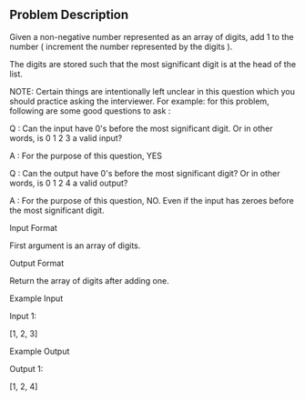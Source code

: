 ## Problem Description

Given a non-negative number represented as an array of digits, add 1 to the number ( increment the number represented by the digits ).

The digits are stored such that the most significant digit is at the head of the list.

NOTE: Certain things are intentionally left unclear in this question which you should practice asking the interviewer. For example: 
for this problem, following are some good questions to ask :

Q : Can the input have 0's before the most significant digit. Or in other words, is 0 1 2 3 a valid input?

A : For the purpose of this question, YES

Q : Can the output have 0's before the most significant digit? Or in other words, is 0 1 2 4 a valid output?

A : For the purpose of this question, NO. Even if the input has zeroes before the most significant digit.


Input Format

First argument is an array of digits.



Output Format

Return the array of digits after adding one.



Example Input

Input 1:

[1, 2, 3]


Example Output

Output 1:

[1, 2, 4]
